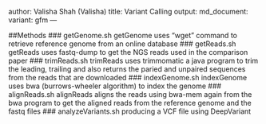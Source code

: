 author: Valisha Shah (Valisha) title: Variant Calling output:
md\_document: variant: gfm —

\#\#Methods \#\#\# getGenome.sh getGenome uses “wget” command to
retrieve reference genome from an online database \#\#\# getReads.sh
getReads uses fastq-dump to get the NGS reads used in the comparison
paper \#\#\# trimReads.sh trimReads uses trimmomatic a java program to
trim the leading, trailing and also returns the paried and unpaired
sequences from the reads that are downloaded \#\#\# indexGenome.sh
indexGenome uses bwa (burrows-wheeler algorithm) to index the genome
\#\#\# alignReads.sh alignReads aligns the reads using bwa-mem again
from the bwa program to get the aligned reads from the reference genome
and the fastq files \#\#\# analyzeVariants.sh producing a VCF file using
DeepVariant
